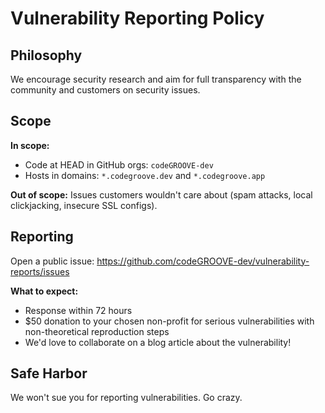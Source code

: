 # Vulnerability Reporting Policy

## Philosophy

We encourage security research and aim for full transparency with the community and customers on security issues.

## Scope

**In scope:**
* Code at HEAD in GitHub orgs: `codeGROOVE-dev`
* Hosts in domains: `*.codegroove.dev` and `*.codegroove.app`

**Out of scope:** Issues customers wouldn't care about (spam attacks, local clickjacking, insecure SSL configs).

## Reporting

Open a public issue: https://github.com/codeGROOVE-dev/vulnerability-reports/issues

**What to expect:**

* Response within 72 hours
* $50 donation to your chosen non-profit for serious vulnerabilities with non-theoretical reproduction steps
* We'd love to collaborate on a blog article about the vulnerability!

## Safe Harbor

We won't sue you for reporting vulnerabilities. Go crazy.
